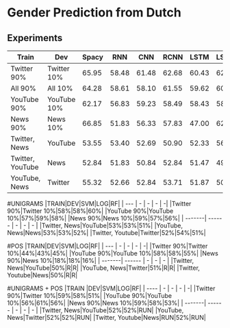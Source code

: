 # Gender Prediction from Dutch

## Experiments

| Train | Dev | Spacy | RNN | CNN | RCNN | LSTM | LSTMAttention | SelfAttention |
| ----- | --- | ----- | --- | --- | ---- | ---- | ------------- | ------------- |
| Twitter 90%|Twitter 10% | 65.95 | 58.48 | 61.48 | 62.68 | 60.43 | 62.08 | 59.73 |
| All 90%|All 10% | 64.28 | 58.61 | 58.10 | 61.55 | 59.62 | 60.83 | 61.51 |
| YouTube 90%|YouTube 10% | 62.17 | 56.83 | 59.23 | 58.49 | 58.43 | 58.49 | 59.32 |
| News 90%|News 10% | 66.85 | 51.83 | 56.33 | 57.83 | 47.00 | 62.33 | 52.67 |
| Twitter, News|YouTube | 53.55 | 53.40 | 52.69 | 50.90 | 52.33 | 56.03 | 51.93 |
| Twitter, YouTube|News | 52.84 | 51.83 | 50.84 | 52.84 | 51.47 | 49.28 | 53.17 |
| YouTube, News|Twitter | 55.32 | 52.66 | 52.84 | 53.71 | 51.87 | 50.85 | 53.84 |

#UNIGRAMS
|TRAIN|DEV|SVM|LOG|RF|
| --- | - | - | - | -|
|Twitter 90%|Twitter 10%|58%|58%|60%|
|YouTube 90%|YouTube 10%|57%|59%|58%|
|News 90%|News 10%|59%|57%|56%|
| -------| ------ | - | - | - |
|Twitter, News|YouTube|53%|53%|51%|
|YouTube, News|News|53%|53%|52%|
|Twitter, Youtube|Twitter|52%|54%|51%|


#POS
|TRAIN|DEV|SVM|LOG|RF|
| --- | - | - | - | -|
|Twitter 90%|Twitter 10%|44%|43%|45%|
|YouTube 90%|YouTube 10%|58%|58%|55%|
|News 90%|News 10%|18%|18%|16%|
| -------| ------ | - | - | - |
|Twitter, News|YouTube|50%|R|R|
|YouTube, News|Twitter|51%|R|R|
|Twitter, Youtube|News|50%|R|R|

#UNIGRAMS + POS
|TRAIN |DEV|SVM|LOG|RF|
| ---- | - | - | - | -|
|Twitter 90%|Twitter 10%|59%|58%|51%|
|YouTube 90%|YouTube 10%|56%|61%|56%|
|News 90%|News 10%|59%|58%|53%|
| -------| ------ | - | - | - |
|Twitter, News|YouTube|52%|52%|RUN|
|YouTube, News|Twitter|52%|52%|RUN|
|Twitter, Youtube|News|RUN|52%|RUN|

